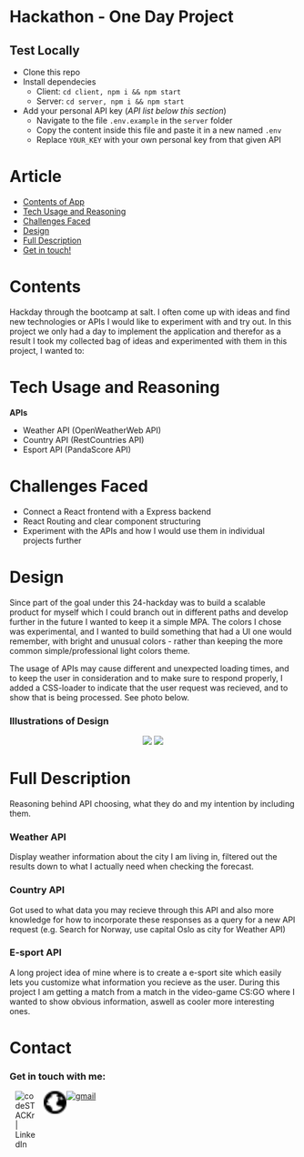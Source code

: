 # Hackathon - One Day Project
## Test Locally
* Clone this repo
* Install dependecies
  * Client: ```cd client, npm i && npm start```
  * Server: ```cd server, npm i && npm start```
* Add your personal API key (*API list below this section*)
  * Navigate to the file ```.env.example``` in the  ```server``` folder
  * Copy the content inside this file and paste it in a new named ```.env```
  * Replace ```YOUR_KEY``` with your own personal key from that given API 

# Article 
- [Contents of App](#contents)
- [Tech Usage and Reasoning](#tech-usage-and-reasoning)
- [Challenges Faced](#challenges-faced)
- [Design](#design)
- [Full Description](#full-description)
- [Get in touch!](#contact)

# Contents
Hackday through the bootcamp at salt. I often come up with ideas and find new technologies or APIs I would like to experiment with and try out. In this project we only had a day to implement the application and therefor as a result I took my collected bag of ideas and experimented with them in this project, I wanted to:

# Tech Usage and Reasoning
**APIs**
- Weather API (OpenWeatherWeb API)
- Country API (RestCountries API)
- Esport API (PandaScore API)

# Challenges Faced
- Connect a React frontend with a Express backend
- React Routing and clear component structuring
- Experiment with the APIs and how I would use them in individual projects further

# Design 
Since part of the goal under this 24-hackday was to build a scalable product for myself which I could branch out in different paths and develop further in the future I wanted to keep it a simple MPA. The colors I chose was experimental, and I wanted to build something that had a UI one would remember, with bright and unusual colors - rather than keeping the more common simple/professional light colors theme. 

The usage of APIs may cause different and unexpected loading times, and to keep the user in consideration and to make sure to respond properly, I added a CSS-loader to indicate that the user request was recieved, and to show that is being processed. See photo below.

### Illustrations of Design
<p align="center">
 <img src="https://i.imgur.com/pseObF0.png" height="600px" />
 <img src="https://i.imgur.com/0GAJlXq.png" width="800px" />
</p>


# Full Description
Reasoning behind API choosing, what they do and my intention by including them. 

### Weather API
Display weather information about the city I am living in, filtered out the results down to what I actually need when checking the forecast.

### Country API 
Got used to what data you may recieve through this API and also more knowledge for how to incorporate these responses as a query for a new API request (e.g. Search for Norway, use capital Oslo as city for Weather API)

### E-sport API
A long project idea of mine where is to create a e-sport site which easily lets you customize what information you recieve as the user. During this project I am getting a match from a match in the video-game CS:GO where I wanted to show obvious information, aswell as cooler more interesting ones. 

# Contact
### Get in touch with me:
[<img align="left" style="margin-left: 10px;" alt="codeSTACKr | LinkedIn" width="40px" src="https://cdn.jsdelivr.net/npm/simple-icons@v3/icons/linkedin.svg" />][linkedin]
[<img align="left" style="margin-left: 10px;" alt="codeSTACKr.com" width="40px" src="https://raw.githubusercontent.com/iconic/open-iconic/master/svg/globe.svg" />][website]
<a href="mailto:bragecontact@gmail.com"><img width="40px" className="homepage__contact" alt="gmail" src="https://i.imgur.com/mo4E0Fb.png"/></a>


 [linkedin]: https://www.linkedin.com/in/brage-rosberg/
 [website]: https://www.bragerosberg.com
